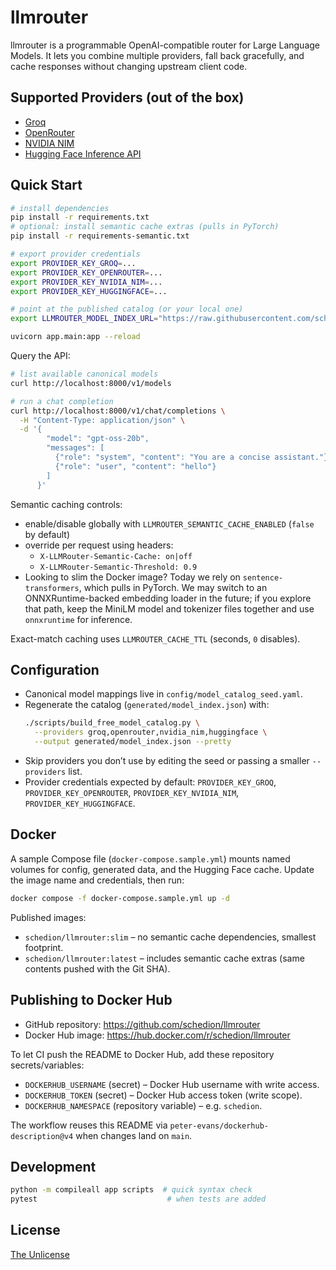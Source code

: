 # llmrouter

llmrouter is a programmable OpenAI-compatible router for Large Language Models. It lets you combine multiple providers, fall back gracefully, and cache responses without changing upstream client code.

## Supported Providers (out of the box)
- [Groq](https://groq.com)
- [OpenRouter](https://openrouter.ai)
- [NVIDIA NIM](https://www.nvidia.com/en-us/ai-platform/)
- [Hugging Face Inference API](https://huggingface.co/inference-api)

## Quick Start
```bash
# install dependencies
pip install -r requirements.txt
# optional: install semantic cache extras (pulls in PyTorch)
pip install -r requirements-semantic.txt

# export provider credentials
export PROVIDER_KEY_GROQ=...
export PROVIDER_KEY_OPENROUTER=...
export PROVIDER_KEY_NVIDIA_NIM=...
export PROVIDER_KEY_HUGGINGFACE=...

# point at the published catalog (or your local one)
export LLMROUTER_MODEL_INDEX_URL="https://raw.githubusercontent.com/schedion/llmrouter/refs/heads/main/generated/model_index.json"

uvicorn app.main:app --reload
```

Query the API:
```bash
# list available canonical models
curl http://localhost:8000/v1/models

# run a chat completion
curl http://localhost:8000/v1/chat/completions \
  -H "Content-Type: application/json" \
  -d '{
        "model": "gpt-oss-20b",
        "messages": [
          {"role": "system", "content": "You are a concise assistant."},
          {"role": "user", "content": "hello"}
        ]
      }'
```

Semantic caching controls:
- enable/disable globally with `LLMROUTER_SEMANTIC_CACHE_ENABLED` (`false` by default)
- override per request using headers:
  - `X-LLMRouter-Semantic-Cache: on|off`
  - `X-LLMRouter-Semantic-Threshold: 0.9`
- Looking to slim the Docker image? Today we rely on `sentence-transformers`, which pulls in PyTorch. We may switch to an ONNXRuntime-backed embedding loader in the future; if you explore that path, keep the MiniLM model and tokenizer files together and use `onnxruntime` for inference.

Exact-match caching uses `LLMROUTER_CACHE_TTL` (seconds, `0` disables).

## Configuration
- Canonical model mappings live in `config/model_catalog_seed.yaml`.
- Regenerate the catalog (`generated/model_index.json`) with:
  ```bash
  ./scripts/build_free_model_catalog.py \
    --providers groq,openrouter,nvidia_nim,huggingface \
    --output generated/model_index.json --pretty
  ```
- Skip providers you don’t use by editing the seed or passing a smaller `--providers` list.
- Provider credentials expected by default: `PROVIDER_KEY_GROQ`, `PROVIDER_KEY_OPENROUTER`, `PROVIDER_KEY_NVIDIA_NIM`, `PROVIDER_KEY_HUGGINGFACE`.

## Docker
A sample Compose file (`docker-compose.sample.yml`) mounts named volumes for config, generated data, and the Hugging Face cache. Update the image name and credentials, then run:
```bash
docker compose -f docker-compose.sample.yml up -d
```

Published images:
- `schedion/llmrouter:slim` – no semantic cache dependencies, smallest footprint.
- `schedion/llmrouter:latest` – includes semantic cache extras (same contents pushed with the Git SHA).

## Publishing to Docker Hub
- GitHub repository: https://github.com/schedion/llmrouter
- Docker Hub image: https://hub.docker.com/r/schedion/llmrouter

To let CI push the README to Docker Hub, add these repository secrets/variables:
- `DOCKERHUB_USERNAME` (secret) – Docker Hub username with write access.
- `DOCKERHUB_TOKEN` (secret) – Docker Hub access token (write scope).
- `DOCKERHUB_NAMESPACE` (repository variable) – e.g. `schedion`.

The workflow reuses this README via `peter-evans/dockerhub-description@v4` when changes land on `main`.

## Development
```bash
python -m compileall app scripts  # quick syntax check
pytest                             # when tests are added
```

## License
[The Unlicense](https://unlicense.org/)
